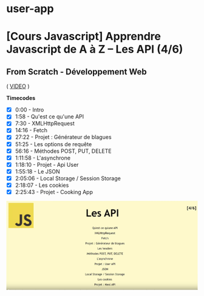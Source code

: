 # user-app
 
# [Cours Javascript] Apprendre Javascript de A à Z – Les API (4/6)

## From Scratch - Développement Web

( [VIDEO](https://youtu.be/Xm9i87uliU8) )

**Timecodes**

- [x] 0:00 - Intro
- [x] 1:58 - Qu'est ce qu'une API
- [x] 7:30 - XMLHttpRequest
- [x] 14:16 - Fetch
- [x] 27:22 - Projet : Générateur de blagues
- [x] 51:25 - Les options de requête
- [x] 56:16 - Méthodes POST, PUT, DELETE
- [x] 1:11:58 - L'asynchrone
- [x] 1:18:10 - Projet - Api User
- [x] 1:55:18 - Le JSON
- [x] 2:05:06 - Local Storage / Session Storage
- [x] 2:18:07 - Les cookies
- [x] 2:25:43 - Projet - Cooking App

![Logo](./logo.png)
